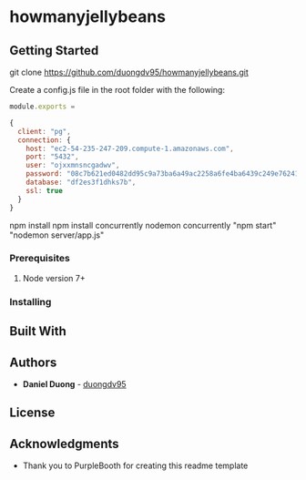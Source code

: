 # howmanyjellybeans

## Getting Started

git clone https://github.com/duongdv95/howmanyjellybeans.git

Create a config.js file in the root folder with the following:

```javascript
module.exports = 

{
  client: "pg",
  connection: {
    host: "ec2-54-235-247-209.compute-1.amazonaws.com",
    port: "5432",
    user: "ojxxmnsncgadwv",
    password: "08c7b621ed0482dd95c9a73ba6a49ac2258a6fe4ba6439c249e762411cf68498",
    database: "df2es3f1dhks7b",
    ssl: true
  }
}
```

npm install
npm install concurrently nodemon
concurrently "npm start" "nodemon server/app.js"
### Prerequisites

1. Node version 7+

### Installing


## Built With

## Authors

* **Daniel Duong** - [duongdv95](https://github.com/duongdv95)


## License


## Acknowledgments

* Thank you to PurpleBooth for creating this readme template
